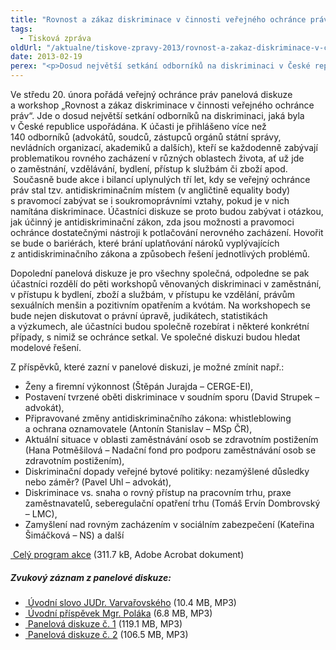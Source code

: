 ```yaml
---
title: "Rovnost a zákaz diskriminace v činnosti veřejného ochránce práv"
tags:
  - Tisková zpráva
oldUrl: "/aktualne/tiskove-zpravy-2013/rovnost-a-zakaz-diskriminace-v-cinnosti-verejneho-ochrance-prav"
date: 2013-02-19
perex: "<p>Dosud největší setkání odborníků na diskriminaci v České republice se uskuteční ve středu 20. února v Kanceláři veřejného ochránce práv.</p>"
---
```


<!-- imported from the old website -->

<p>Ve středu 20. února pořádá veřejný ochránce práv panelová diskuze a workshop „Rovnost a zákaz diskriminace v činnosti veřejného ochránce práv“. Jde o dosud největší setkání odborníků na diskriminaci, jaká byla v České republice uspořádána. K účasti je přihlášeno více než 140 odborníků (advokátů, soudců, zástupců orgánů státní správy, nevládních organizací, akademiků a dalších), kteří se každodenně zabývají problematikou rovného zacházení v různých oblastech života, ať už jde o zaměstnání, vzdělávání, bydlení, přístup k službám či zboží apod.  Současně bude akce i bilancí uplynulých tří let, kdy se veřejný ochránce práv stal tzv. antidiskriminačním místem (v angličtině equality body) s pravomocí zabývat se i soukromoprávními vztahy, pokud je v nich namítána diskriminace. Účastníci diskuze se proto budou zabývat i otázkou, jak účinný je antidiskriminační zákon, zda jsou možnosti a pravomoci ochránce dostatečnými nástroji k potlačování nerovného zacházení. Hovořit se bude o bariérách, které brání uplatňování nároků vyplývajících z antidiskriminačního zákona a způsobech řešení jednotlivých problémů. </p><p>Dopolední panelová diskuze je pro všechny společná, odpoledne se pak účastníci rozdělí do pěti workshopů věnovaných diskriminaci v zaměstnání, v přístupu k bydlení, zboží a službám, v přístupu ke vzdělání, právům sexuálních menšin a pozitivním opatřením a kvótám. Na workshopech se bude nejen diskutovat o právní úpravě, judikátech, statistikách a výzkumech, ale účastníci budou společně rozebírat i některé konkrétní případy, s nimiž se ochránce setkal. Ve společné diskuzi budou hledat modelové řešení.</p><p>Z příspěvků, které zazní v panelové diskuzi, je možné zmínit např.:</p><ul><li>Ženy a firemní výkonnost (Štěpán Jurajda – CERGE-EI), </li><li>Postavení tvrzené oběti diskriminace v soudním sporu (David Strupek – advokát), </li><li>Připravované změny antidiskriminačního zákona: whistleblowing a ochrana oznamovatele (Antonín Stanislav – MSp ČR), </li><li>Aktuální situace v oblasti zaměstnávání osob se zdravotním postižením (Hana Potměšilová – Nadační fond pro podporu zaměstnávání osob se zdravotním postižením), </li><li>Diskriminační dopady veřejné bytové politiky: nezamýšlené důsledky nebo záměr? (Pavel Uhl – advokát), </li><li>Diskriminace vs. snaha o rovný přístup na pracovním trhu, praxe zaměstnavatelů, seberegulační opatření trhu (Tomáš Ervín Dombrovský – LMC), </li><li>Zamyšlení nad rovným zacházením v sociálním zabezpečení (Kateřina Šimáčková – NS) a další</li></ul><p><a title="Otevření do nového okna" href="/uploads-import/Konference/Konference_DIS_2013/DIS-2013_Finalni-program.pdf" target="_blank"> Celý program akce</a> (311.7 kB, Adobe Acrobat dokument)</p><h5>Zvukový záznam z panelové diskuze:</h5><ul><li><a title="Otevření do nového okna" href="/uploads-import/Konference/Konference_DIS_2013/Uvodni-slovo-VOP.mp3" target="_blank"><img alt="" src="https://www.ochrance.cz/typo3/ext/od_linkdesc/icons/mp3.gif" class="od_linkdesc_icon" /> Úvodní slovo JUDr. Varvařovského</a> (10.4 MB, MP3)</li><li><a title="Otevření do nového okna" href="/uploads-import/Konference/Konference_DIS_2013/Uvodni-prispevek-Polak_.mp3" target="_blank"><img alt="" src="https://www.ochrance.cz/typo3/ext/od_linkdesc/icons/mp3.gif" class="od_linkdesc_icon" /> Úvodní příspěvek Mgr. Poláka</a> (6.8 MB, MP3)</li><li><a title="Otevření do nového okna" href="/uploads-import/Konference/Konference_DIS_2013/Panel-1.mp3" target="_blank"><img alt="" src="https://www.ochrance.cz/typo3/ext/od_linkdesc/icons/mp3.gif" class="od_linkdesc_icon" /> Panelová diskuze č. 1</a> (119.1 MB, MP3)</li><li><a title="Otevření do nového okna" href="/uploads-import/Konference/Konference_DIS_2013/Panel-2.mp3" target="_blank"><img alt="" src="https://www.ochrance.cz/typo3/ext/od_linkdesc/icons/mp3.gif" class="od_linkdesc_icon" /> Panelová diskuze č. 2</a> (106.5 MB, MP3)</li></ul>
